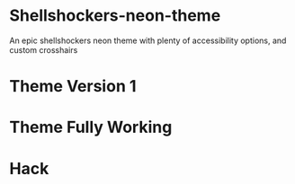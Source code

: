 # Shellshockers-neon-theme
An epic shellshockers neon theme with plenty of accessibility options, and custom crosshairs

# Theme Version 1

# Theme Fully Working

# Hack
